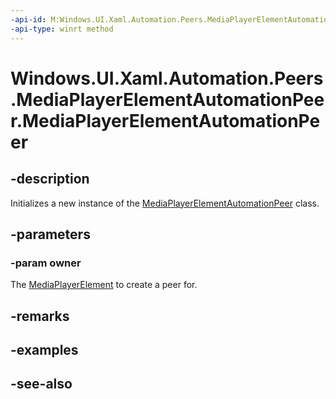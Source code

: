 ```yaml
---
-api-id: M:Windows.UI.Xaml.Automation.Peers.MediaPlayerElementAutomationPeer.#ctor(Windows.UI.Xaml.Controls.MediaPlayerElement)
-api-type: winrt method
---
```


<!-- Method syntax
public MediaPlayerElementAutomationPeer(Windows.UI.Xaml.Controls.MediaPlayerElement owner)
-->

# Windows.UI.Xaml.Automation.Peers.MediaPlayerElementAutomationPeer.MediaPlayerElementAutomationPeer

## -description
Initializes a new instance of the [MediaPlayerElementAutomationPeer](mediaplayerelementautomationpeer.md) class.


## -parameters
### -param owner
The [MediaPlayerElement](../windows.ui.xaml.controls/mediaplayerelement.md) to create a peer for.

## -remarks

## -examples

## -see-also
